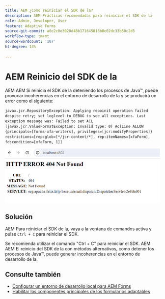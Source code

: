 ```yaml
---
title: AEM ¿Cómo reiniciar el SDK de la?
description: AEM Prácticas recomendadas para reiniciar el SDK de la
role: Admin, Developer, User
feature: Adaptive Forms
source-git-commit: a0e2c0e3020d48b171645818b8e02dc33b50c2d5
workflow-type: tm+mt
source-wordcount: '107'
ht-degree: 14%

---
```



# AEM Reinicio del SDK de la

AEM AEM Si reinicia el SDK de la deteniendo los procesos de Java™, puede provocar incoherencias en el entorno de desarrollo de la y se producirá un error como el siguiente:

`javax.jcr.RepositoryException: Applying repoinit operation failed despite retry; set loglevel to DEBUG to see all exceptions. Last exception message was: Failed to set ACL (javax.jcr.ValueFormatException: Invalid type: 0) AclLine ALLOW {principals=[forms-xfa-writers], privileges=[jcr:modifyProperties]} restrictions=[rep:glob=[*/jcr:content/*], rep:itemNames=[xfaForm], fd:condition=[xfaForm, 1]]`

![Restart-aem-sdk-error](/help/forms/assets/restart-sdk-error.png)

## Solución

AEM Para reiniciar el SDK de la, vaya a la ventana de comandos activa y pulse `Ctrl + C` para reiniciar el SDK.

Se recomienda utilizar el comando &quot;Ctrl + C&quot; para reiniciar el SDK. AEM AEM El reinicio del SDK de la con métodos alternativos, como detener los procesos de Java™, puede generar incoherencias en el entorno de desarrollo de la.

## Consulte también

* [Configurar un entorno de desarrollo local para AEM Forms](/help/forms/setup-local-development-environment.md)
* [Habilitar los componentes principales de los formularios adaptables](/help/forms/enable-adaptive-forms-core-components.md)
